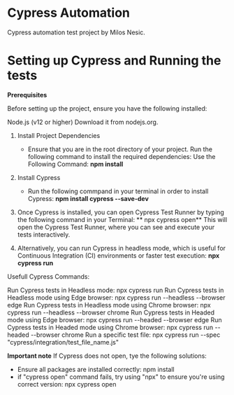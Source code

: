 # Cypress Automation

Cypress automation test project by Milos Nesic.


# Setting up Cypress and Running the tests

**Prerequisites**

Before setting up the project, ensure you have the following installed:

  Node.js (v12 or higher)
  Download it from nodejs.org.


1. Install Project Dependencies
    - Ensure that you are in the root directory of your project. Run the following command to install the required dependencies:
      Use the Following Command: **npm install**

2. Install Cypress
    - Run the following commpand in your terminal in order to install Cypress:
      **npm install cypress --save-dev**

3. Once Cypress is installed, you can open Cypress Test Runner by typing the following command in your Terminal:
     ** npx cypress open**
   This will open the Cypress Test Runner, where you can see and execute your tests interactively.

4. Alternatively, you can run Cypress in headless mode, which is useful for Continuous Integration (CI) environments or faster test execution:
    **npx cypress run**

Usefull Cypress Commands:

Run Cypress tests in Headless mode: npx cypress run 
Run Cypress tests in Headless mode using Edge browser: npx cypress run --headless --browser edge
Run Cypress tests in Headless mode using Chrome browser: npx cypress run --headless --browser chrome
Run Cypress tests in Headed mode using Edge browser: npx cypress run --headed --browser edge
Run Cypress tests in Headed mode using Chrome browser: npx cypress run --headed --browser chrome
Run a specific test file: npx cypress run --spec "cypress/integration/test_file_name.js"


**Important note**
If Cypress does not open, tye the following solutions: 
  - Ensure all packages are installed correctly: npm install
  - if "cypress open" command fails, try using "npx" to ensure you're using correct version: npx cypress open


